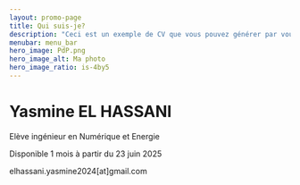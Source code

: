 ```yaml
---
layout: promo-page
title: Qui suis-je?
description: "Ceci est un exemple de CV que vous pouvez générer par vous-même"
menubar: menu_bar
hero_image: PdP.png
hero_image_alt: Ma photo
hero_image_ratio: is-4by5
---
```


# Yasmine EL HASSANI
Elève ingénieur en Numérique et Energie


Disponible 1 mois à partir du 23 juin 2025

elhassani.yasmine2024[at]gmail.com
